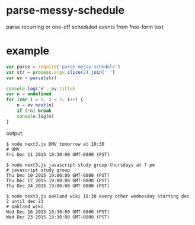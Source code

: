 # parse-messy-schedule

parse recurring or one-off scheduled events from free-form text

# example

``` js
var parse = require('parse-messy-schedule')
var str = process.argv.slice(2).join(' ')
var ev = parse(str)

console.log('#', ev.title)
var n = undefined
for (var i = 0; i < 3; i++) {
	n = ev.next(n)
	if (!n) break
	console.log(n)
}
```

output:

```
$ node next3.js DMV tomorrow at 10:30
# DMV
Fri Dec 11 2015 10:30:00 GMT-0800 (PST)
```

```
$ node next3.js javascript study group thursdays at 7 pm
# javascript study group
Thu Dec 10 2015 19:00:00 GMT-0800 (PST)
Thu Dec 17 2015 19:00:00 GMT-0800 (PST)
Thu Dec 24 2015 19:00:00 GMT-0800 (PST)
```

```
$ node next3.js oakland wiki 18:30 every other wednesday starting dec 2 until dec 23
# oakland wiki
Wed Dec 16 2015 18:30:00 GMT-0800 (PST)
Wed Dec 23 2015 18:30:00 GMT-0800 (PST)
```


